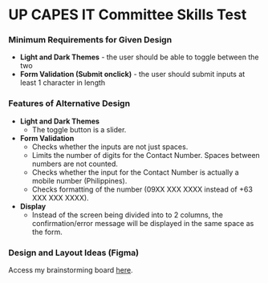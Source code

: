 # UP CAPES IT Committee Skills Test
### Minimum Requirements for Given Design
- **Light and Dark Themes** - the user should be able to toggle between the two
- **Form Validation (Submit onclick)** - the user should submit inputs at least 1 character in length

### Features of Alternative Design
- **Light and Dark Themes**
  - The toggle button is a slider.
- **Form Validation**
  - Checks whether the inputs are not just spaces.
  - Limits the number of digits for the Contact Number. Spaces between numbers are not counted.
  - Checks whether the input for the Contact Number is actually a mobile number (Philippines).
  - Checks formatting of the number (09XX XXX XXXX instead of +63 XXX XXX XXXX).
- **Display**
  - Instead of the screen being divided into to 2 columns, the confirmation/error message will be displayed in the same space as the form.

### Design and Layout Ideas (Figma)
Access my brainstorming board [here](https://www.figma.com/file/0aUksSOiGVgprNd2GZqrq0/Skills-Test-Experimentation?node-id=0%3A1).
